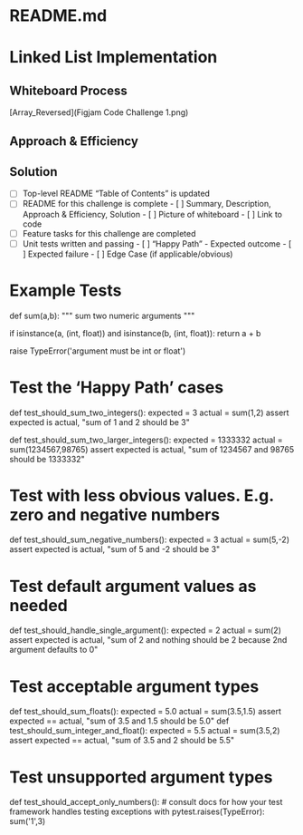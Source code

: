 # README.md

# Linked List Implementation
<!-- Description of the challenge -->

## Whiteboard Process
[Array_Reversed](Figjam Code Challenge 1.png)
## Approach & Efficiency
<!-- What approach did you take? Why? What is the Big O space/time for this approach? -->

## Solution

- [ ] Top-level README “Table of Contents” is updated
 - [ ] README for this challenge is complete
       - [ ] Summary, Description, Approach & Efficiency, Solution
       - [ ] Picture of whiteboard
       - [ ] Link to code
 - [ ] Feature tasks for this challenge are completed
 - [ ] Unit tests written and passing
       - [ ] “Happy Path” - Expected outcome
       - [ ] Expected failure
       - [ ] Edge Case (if applicable/obvious)

# Example Tests

def sum(a,b):
  """ sum two numeric arguments """

  if isinstance(a, (int, float)) and isinstance(b, (int, float)):
    return a + b

  raise TypeError('argument must be int or float')

# Test the ‘Happy Path’ cases

def test_should_sum_two_integers():
    expected = 3
    actual = sum(1,2)
    assert expected is actual, "sum of 1 and 2 should be 3"

def test_should_sum_two_larger_integers():
    expected = 1333332
    actual = sum(1234567,98765)
    assert expected is actual, "sum of 1234567 and 98765 should be 1333332"

# Test with less obvious values. E.g. zero and negative numbers

def test_should_sum_negative_numbers():
    expected = 3
    actual = sum(5,-2)
    assert expected is actual, "sum of 5 and -2 should be 3"
# Test default argument values as needed

def test_should_handle_single_argument():
    expected = 2
    actual = sum(2)
    assert expected is actual, "sum of 2 and nothing should be 2 because 2nd argument defaults to 0"
# Test acceptable argument types

def test_should_sum_floats():
    expected = 5.0
    actual = sum(3.5,1.5)
    assert expected == actual, "sum of 3.5 and 1.5 should be 5.0"
def test_should_sum_integer_and_float():
    expected = 5.5
    actual = sum(3.5,2)
    assert expected == actual, "sum of 3.5 and 2 should be 5.5"

# Test unsupported argument types

def test_should_accept_only_numbers():
    # consult docs for how your test framework handles testing exceptions
    with pytest.raises(TypeError):
        sum('1',3)
